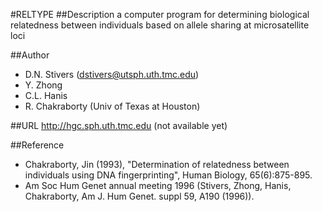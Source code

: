 #RELTYPE
##Description
a computer program for determining biological relatedness between individuals based on allele sharing at microsatellite loci

##Author
* D.N. Stivers (dstivers@utsph.uth.tmc.edu)
* Y. Zhong
* C.L. Hanis
* R. Chakraborty (Univ of Texas at Houston)

##URL
http://hgc.sph.uth.tmc.edu (not available yet)

##Reference
* Chakraborty, Jin (1993), "Determination of relatedness between individuals using DNA fingerprinting", Human Biology, 65(6):875-895.
* Am Soc Hum Genet annual meeting 1996 (Stivers, Zhong, Hanis, Chakraborty, Am J. Hum Genet. suppl 59, A190 (1996)).

